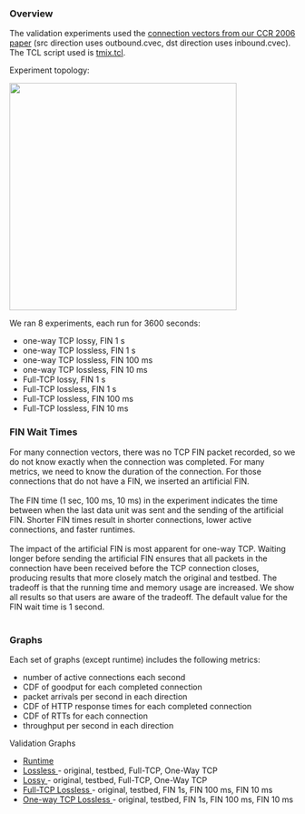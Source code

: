 ### Overview ###

The validation experiments used the [connection vectors from our CCR 2006 paper](http://code.google.com/p/tmix-ns2/downloads/detail?name=ccr06-traces.tgz) (src direction uses outbound.cvec, dst direction uses inbound.cvec).  The TCL script used is [tmix.tcl](http://code.google.com/p/tmix-ns2/downloads/detail?name=tmix.tcl).

Experiment topology:

<img src='http://www.cs.odu.edu/~inets/files/tmix-fig.jpg' alt='' width='400'>

We ran 8 experiments, each run for 3600 seconds:<br>
<ul><li>one-way TCP lossy, FIN 1 s<br>
</li><li>one-way TCP lossless, FIN 1 s<br>
</li><li>one-way TCP lossless, FIN 100 ms<br>
</li><li>one-way TCP lossless, FIN 10 ms<br>
</li><li>Full-TCP lossy, FIN 1 s<br>
</li><li>Full-TCP lossless, FIN 1 s<br>
</li><li>Full-TCP lossless, FIN 100 ms<br>
</li><li>Full-TCP lossless, FIN 10 ms</li></ul>

<h3>FIN Wait Times</h3>
For many connection vectors, there was no TCP FIN packet recorded, so we do not know exactly when the connection was completed.  For many metrics, we need to know the duration of the connection.  For those connections that do not have a FIN, we inserted an artificial FIN.<br>
<br>
The FIN time (1 sec, 100 ms, 10 ms) in the experiment indicates the time between when the last data unit was sent and the sending of the artificial FIN.  Shorter FIN times result in shorter connections, lower active connections, and faster runtimes.<br>
<br>
The impact of the artificial FIN is most apparent for one-way TCP.  Waiting longer before sending the artificial FIN ensures that all packets in the connection have been received before the TCP connection closes, producing results that more closely match the original and testbed.  The tradeoff is that the running time and memory usage are increased.  We show all results so that users are aware of the tradeoff.  The default value for the FIN wait time is 1 second.<br>
<br>
<h3>Graphs</h3>

Each set of graphs (except runtime) includes the following metrics:<br>
<ul><li>number of active connections each second<br>
</li><li>CDF of goodput for each completed connection<br>
</li><li>packet arrivals per second in each direction<br>
</li><li>CDF of HTTP response times for each completed connection<br>
</li><li>CDF of RTTs for each connection<br>
</li><li>throughput per second in each direction</li></ul>

Validation Graphs<br>
<ul><li><a href='ValidationGraphsRuntime.md'>Runtime</a>
</li><li><a href='ValidationGraphsLossless.md'>Lossless </a> - original, testbed, Full-TCP, One-Way TCP<br>
</li><li><a href='ValidationGraphsLossy.md'>Lossy </a> - original, testbed, Full-TCP, One-Way TCP<br>
</li><li><a href='ValidationGraphsFullLossless.md'>Full-TCP Lossless </a> - original, testbed, FIN 1s, FIN 100 ms, FIN 10 ms<br>
</li><li><a href='ValidationGraphsOnewayLossless.md'>One-way TCP Lossless </a> - original, testbed, FIN 1s, FIN 100 ms, FIN 10 ms